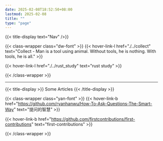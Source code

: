 ```yaml
---
date: 2025-02-08T18:52:50+08:00
lastmod: 2025-02-08
title: ""
type: "page"
---
```


{{< title-display text="Nav" />}}

{{< class-wrapper class="dw-font" >}}
{{< hover-link-l href="./../collect" text="Collect - Man is a tool using animal. Without tools, he is nothing. With tools, he is all." >}}

{{< hover-link-l href="./../rust_study" text="rust study" >}}

{{< /class-wrapper >}}


--- 

{{< title-display >}}
    Some Articles
{{< /title-display >}}

{{< class-wrapper class="yan-font" >}}
{{< hover-link-b href="https://github.com/ryanhanwu/How-To-Ask-Questions-The-Smart-Way" text="提问的智慧" >}}

{{< hover-link-b href="https://github.com/firstcontributions/first-contributions" text="first-contributions" >}}

{{< /class-wrapper >}}



